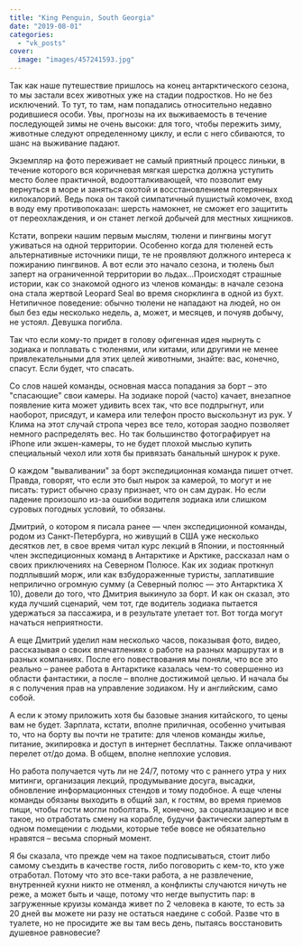 ```yaml
---
title: "King Penguin, South Georgia"
date: "2019-08-01"
categories: 
  - "vk_posts"
cover:
  image: "images/457241593.jpg"
---
```


Так как наше путешествие пришлось на конец антарктического сезона, то мы застали всех животных уже на стадии подростков. Но не без исключений. То тут, то там, нам попадались относительно недавно родившиеся особи. Увы, прогнозы на их выживаемость в течение последующей зимы не очень высоки: для того, чтобы пережить зиму, животные следуют определенному циклу, и если с него сбиваются, то шанс на выживание падают.

<!--more-->

Экземпляр на фото переживает не самый приятный процесс линьки, в течение которого вся коричневая мягкая шерстка должна уступить место более практичной, водоотталкивающей, что позволит ему вернуться в море и заняться охотой и восстановлением потерянных килокалорий. Ведь пока он такой симпатичный пушистый комочек, вход в воду ему противопоказан: шерсть намокнет, не сможет его защитить от переохлаждения, и он станет легкой добычей для местных хищников.

Кстати, вопреки нашим первым мыслям, тюлени и пингвины могут уживаться на одной территории. Особенно когда для тюленей есть альтернативные источники пищи, те не проявляют должного интереса к пожиранию пингвинов. А вот если это начало сезона, и тюлень был заперт на ограниченной территории во льдах...Происходят страшные истории, как со знакомой одного из членов команды: в начале сезона она стала жертвой Leopard Seal во время снорклинга в одной из бухт. Нетипичное поведение: обычно тюлени не нападают на людей, но он был без еды несколько недель, а, может, и месяцев, и почуяв добычу, не устоял. Девушка погибла.

Так что если кому-то придет в голову офигенная идея нырнуть с зодиака и поплавать с тюленями, или китами, или другими не менее привлекательными для этих целей животными, знайте: вас, конечно, спасут. Если будет, что спасать.

Со слов нашей команды, основная масса попадания за борт – это "спасающие" свои камеры. На зодиаке порой (часто) качает, внезапное появление кита может удивить всех так, что все подпрыгнут, или наоборот, присядут, и камера или телефон просто выскользнут из рук. У Клима на этот случай стропа через все тело, которая заодно позволяет немного распределять вес. Но так большинство фотографирует на iPhone или экшен-камеры, то не будет плохой мыслью купить специальный чехол или хотя бы привязать банальный шнурок к руке.

О каждом "вываливании" за борт экспедиционная команда пишет отчет. Правда, говорят, что если это был нырок за камерой, то могут и не писать: турист обычно сразу признает, что он сам дурак. Но если падение произошло из-за ошибки водителя зодиака или слишком суровых погодных условий, то обязаны.

Дмитрий, о котором я писала ранее — член экспедиционной команды, родом из Санкт-Петербурга, но живущий в США уже несколько десятков лет, в свое время читал курс лекций в Японии, и постоянный член экспедиционных команд в Антарктике и Арктике, рассказал нам о своих приключениях на Северном Полюсе. Как их зодиак проткнул подплывший морж, или как взбудораженные туристы, заплатившие неприлично огромную сумму (а Северный полюс — это Антарктика Х 10), довели до того, что Дмитрия выкинуло за борт. И как он сказал, это куда лучший сценарий, чем тот, где водитель зодиака пытается удержаться за пассажира, и в результате улетает тот. Вот тогда могут начаться неприятности.

А еще Дмитрий уделил нам несколько часов, показывая фото, видео, рассказывая о своих впечатлениях о работе на разных маршрутах и в разных компаниях. После его повествования мы поняли, что все это реально – ранее работа в Антарктике казалась чем-то совершенно из области фантастики, а после – вполне достижимой целью. И начала бы я с получения прав на управление зодиаком. Ну и английским, само собой.

А если к этому приложить хотя бы базовые знания китайского, то цены вам не будет. Зарплата, кстати, вполне приличная, особенно учитывая то, что на борту вы почти не тратите: для членов команды жилье, питание, экипировка и доступ в интернет бесплатны. Также оплачивают перелет от/до дома. В общем, вполне неплохие условия.

Но работа получается чуть ли не 24/7, потому что с раннего утра у них митинги, организация лекций, продумывание досуга, высадки, обновление информационных стендов и тому подобное. А еще члены команды обязаны выходить в общий зал, к гостям, во время приемов пищи, чтобы гости могли поболтать. Я, конечно, за социализацию и все такое, но отработать смену на корабле, будучи фактически запертым в одном помещении с людьми, которые тебе вовсе не обязательно нравятся – весьма спорный момент.

Я бы сказала, что прежде чем на такое подписываться, стоит либо самому съездить в качестве гостя, либо поговорить с кем-то, кто уже отработал. Потому что это все-таки работа, а не развлечение, внутренней кухни никто не отменял, а конфликты случаются ничуть не реже, а может быть и чаще, потому что негде выпустить пар: в загруженные круизы команда живет по 2 человека в каюте, то есть за 20 дней вы можете ни разу не остаться наедине с собой. Разве что в туалете, но не просидите же вы там весь день, пытаясь восстановить душевное равновесие?
